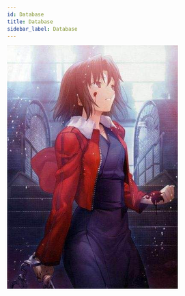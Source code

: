 ```yaml
---
id: Database
title: Database
sidebar_label: Database
---
```


![example](assets/doc004/WechatIMG125.jpeg)
